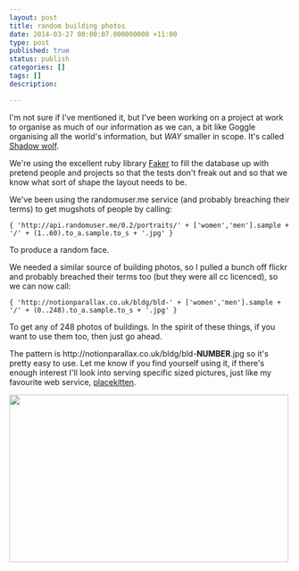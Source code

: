 ```yaml
---
layout: post
title: random building photos
date: 2014-03-27 00:00:07.000000000 +11:00
type: post
published: true
status: publish
categories: []
tags: []
description:

---
```

<p>I'm not sure if I've mentioned it, but I've been working on a project at work to organise as much of our information as we can, a bit like Goggle organising all the world's information, but <em>WAY</em> smaller in scope. It's called <a href="https://github.com/notionparallax/ShadowWolf">Shadow wolf</a>.</p>
<p>We're using the excellent ruby library <a href="http://faker.rubyforge.org/">Faker</a> to fill the database up with pretend people and projects so that the tests don't freak out and so that we know what sort of shape the layout needs to be.</p>
<p>We've been using the randomuser.me service (and probably breaching their terms) to get mugshots of people by calling:</p>
<p><code>{ 'http://api.randomuser.me/0.2/portraits/' + ['women','men'].sample + '/' + (1..60).to_a.sample.to_s + '.jpg' }</code></p>
<p>To produce a random face.</p>
<p>We needed a similar source of building photos, so I pulled a bunch off flickr and probably breached their terms too (but they were all cc licenced), so we can now call:</p>
<p><code>{ 'http://notionparallax.co.uk/bldg/bld-' + ['women','men'].sample + '/' + (0..248).to_a.sample.to_s + '.jpg' }</code></p>
<p>To get any of 248 photos of buildings. In the spirit of these things, if you want to use them too, then just go ahead.</p>
<p>The pattern is http://notionparallax.co.uk/bldg/bld-<strong>NUMBER</strong>.jpg so it's pretty easy to use. Let me know if you find yourself using it, if there's enough interest I'll look into serving specific sized pictures, just like my favourite web service, <a href="http://placekitten.com/">placekitten</a>.</p>
<p><img class="aligncenter" alt="" src="{{ site.baseurl }}/assets/300" width="500" height="300" /></p>
